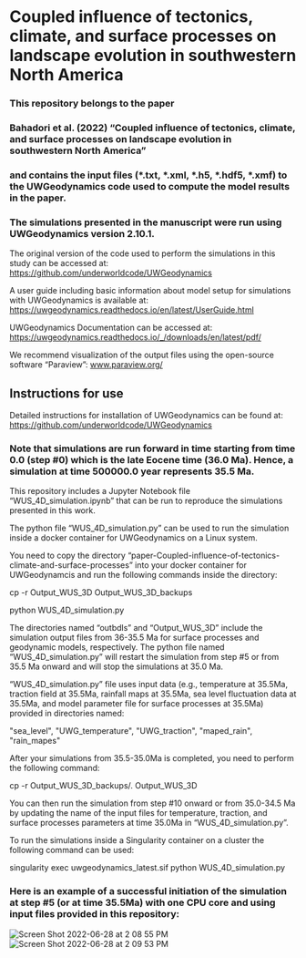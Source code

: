 # Coupled influence of tectonics, climate, and surface processes on landscape evolution in southwestern North America

### This repository belongs to the paper

### Bahadori et al. (2022) “Coupled influence of tectonics, climate, and surface processes on landscape evolution in southwestern North America”

### and contains the input files (*.txt, *.xml, *.h5, *.hdf5, *.xmf) to the UWGeodynamics code used to compute the model results in the paper.

### The simulations presented in the manuscript were run using UWGeodynamics version 2.10.1.

The original version of the code used to perform the simulations in this study can be accessed at: 
https://github.com/underworldcode/UWGeodynamics

A user guide including basic information about model setup for simulations with UWGeodynamics is available at:   https://uwgeodynamics.readthedocs.io/en/latest/UserGuide.html

UWGeodynamics Documentation can be accessed at: https://uwgeodynamics.readthedocs.io/_/downloads/en/latest/pdf/

We recommend visualization of the output files using the open-source software “Paraview”: www.paraview.org/

## Instructions for use

Detailed instructions for installation of UWGeodynamics can be found at:  
https://github.com/underworldcode/UWGeodynamics

### Note that simulations are run forward in time starting from time 0.0 (step #0) which is the late Eocene time (36.0 Ma). Hence, a simulation at time 500000.0 year represents 35.5 Ma.

This repository includes a Jupyter Notebook file “WUS_4D_simulation.ipynb” that can be run to reproduce the simulations presented in this work. 

The python file “WUS_4D_simulation.py” can be used to run the simulation inside a docker container for UWGeodynamics on a Linux system.

You need to copy the directory “paper-Coupled-influence-of-tectonics-climate-and-surface-processes” into your docker container for UWGeodynamcis and run the following commands inside the directory:

cp -r Output_WUS_3D Output_WUS_3D_backups

python WUS_4D_simulation.py

The directories named “outbdls” and “Output_WUS_3D” include the simulation output files from 36-35.5 Ma for surface processes and geodynamic models, respectively. The python file named “WUS_4D_simulation.py” will restart the simulation from step #5 or from 35.5 Ma onward and will stop the simulations at 35.0 Ma. 

“WUS_4D_simulation.py” file uses input data (e.g., temperature at 35.5Ma, traction field at 35.5Ma, rainfall maps at 35.5Ma, sea level fluctuation data at 35.5Ma, and model parameter file for surface processes at 35.5Ma) provided in directories named:

"sea_level",
"UWG_temperature",
"UWG_traction",
"maped_rain",
"rain_mapes"

After your simulations from 35.5-35.0Ma is completed, you need to perform the following command:

cp -r Output_WUS_3D_backups/. Output_WUS_3D

You can then run the simulation from step #10 onward or from 35.0-34.5 Ma by updating the name of the input files for temperature, traction, and surface processes parameters at time 35.0Ma in “WUS_4D_simulation.py”.

To run the simulations inside a Singularity container on a cluster the following command can be used:

singularity exec uwgeodynamics_latest.sif python WUS_4D_simulation.py

### Here is an example of a successful initiation of the simulation at step #5 (or at time 35.5Ma) with one CPU core and using input files provided in this repository: 

![Screen Shot 2022-06-28 at 2 08 55 PM](https://user-images.githubusercontent.com/54119695/176306825-7faca797-7f6c-4d2d-a2fa-19015aa35803.png)
![Screen Shot 2022-06-28 at 2 09 53 PM](https://user-images.githubusercontent.com/54119695/176306915-3817853d-6c2f-4f50-a367-a846d9551cb9.png)
